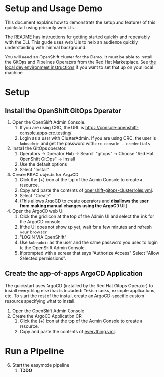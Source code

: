 # Setup and Usage Demo

This document explains how to demonstrate the setup and features of this quickstart using primarily web UIs.


The [README](../README.md) has instructions for getting started quickly and repeatably with the CLI. This guide uses
web UIs to help an audience quickly understanding with minmal background.

You will need an OpenShift cluster for the Demo. It must be able to install the GitOps and Pipelines Operators from the Red Hat Marketplace. 
See [the local dev environment instructions](Local_Dev_Environment.md) if you want to set that up on your local machine.

# Setup

## Install the OpenShift GitOps Operator
1. Open the OpenShift Admin Console.
   1. If you are using CRC, the URL is https://console-openshift-console.apps-crc.testing/
   2. Login as a user with ClusterAdmin. If you are using CRC, the user is `kubeadmin` and get the password with `crc console --credentials`
2. Install the GitOps operator.
   1. Operators -> Operator Hub -> Search "gitops" -> Choose "Red Hat OpenShift GitOps" -> Install
   2. Use the default options
   3. Select "Install"
3. Create RBAC objects for ArgoCD
    1. Click the (+) icon at the top of the Admin Console to create a resource.
    2. Copy and paste the contents of [openshift-gitops-clusterroles.yml](../bootstrap/openshift-gitops-clusterroles.yml).
    3. Select "Create"
    4. (This allows ArgoCD to create operators and **disallows the user from making manual changes using the ArgoCD UI**.)
4. Open the ArgoCD web UI
    1. Click the grid icon at the top of the Admin UI and select the link for the ArgoCD console.
    2. If the UI does not show up yet, wait for a few minutes and refresh your browser.
    3. "LOGIN VIA OpenShift"
    4. Use `kubeadmin` as the user and the same password you used to login to the OpenShift Admin Console.
    5. If prompted with a screen that says "Authorize Access" Select "Allow Selected permissions".

## Create the app-of-apps ArgoCD Application
The quickstart uses ArgoCD (installed by the Red Hat Gitops Operator) to install everything else that is included:
Tekton tasks, example applications, etc. To start the rest of the install, create an ArgoCD-specific custom resource
specifying what to install.
1. Open the OpenShift Admin Console
2. Create the ArgoCD Application CR
   1. Click the (+) icon at the top of the Admin Console to create a resource.
   2. Copy and paste the contents of [everything.yml](../app-of-apps/everything.yml).

# Run a Pipeline
6. Start the easymode pipeline
   1. **TODO**
